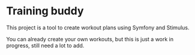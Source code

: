 # Training buddy

This project is a tool to create workout plans using Symfony and Stimulus.

You can already create your own workouts, but this is just a work in progress, still need a lot to add.
